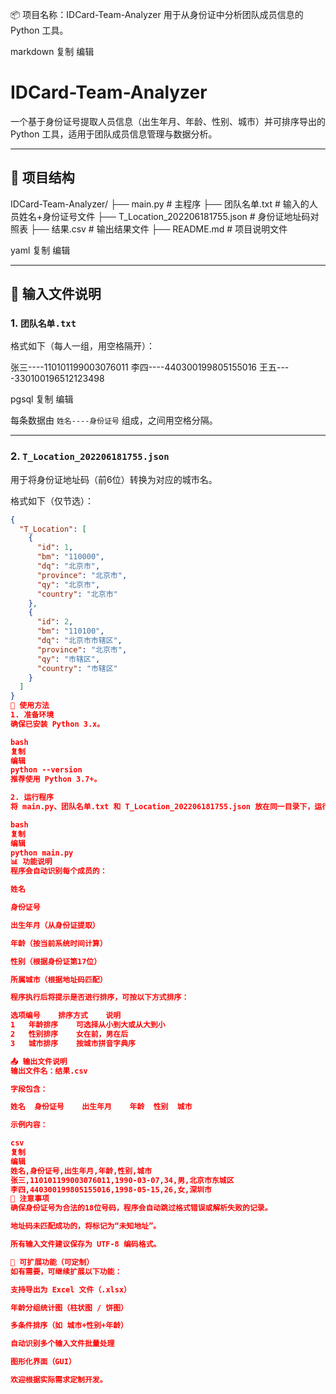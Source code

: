 📦 项目名称：IDCard-Team-Analyzer
用于从身份证中分析团队成员信息的 Python 工具。

markdown
复制
编辑
# IDCard-Team-Analyzer

一个基于身份证号提取人员信息（出生年月、年龄、性别、城市）并可排序导出的 Python 工具，适用于团队成员信息管理与数据分析。

---

## 📁 项目结构

IDCard-Team-Analyzer/
├── main.py # 主程序
├── 团队名单.txt # 输入的人员姓名+身份证号文件
├── T_Location_202206181755.json # 身份证地址码对照表
├── 结果.csv # 输出结果文件
├── README.md # 项目说明文件

yaml
复制
编辑

---

## 📝 输入文件说明

### 1. `团队名单.txt`

格式如下（每人一组，用空格隔开）：

张三----110101199003076011 李四----440300199805155016 王五----330100196512123498

pgsql
复制
编辑

每条数据由 `姓名----身份证号` 组成，之间用空格分隔。

---

### 2. `T_Location_202206181755.json`

用于将身份证地址码（前6位）转换为对应的城市名。

格式如下（仅节选）：

```json
{
  "T_Location": [
    {
      "id": 1,
      "bm": "110000",
      "dq": "北京市",
      "province": "北京市",
      "qy": "北京市",
      "country": "北京市"
    },
    {
      "id": 2,
      "bm": "110100",
      "dq": "北京市市辖区",
      "province": "北京市",
      "qy": "市辖区",
      "country": "市辖区"
    }
  ]
}
🚀 使用方法
1. 准备环境
确保已安装 Python 3.x。

bash
复制
编辑
python --version
推荐使用 Python 3.7+。

2. 运行程序
将 main.py、团队名单.txt 和 T_Location_202206181755.json 放在同一目录下，运行程序：

bash
复制
编辑
python main.py
📊 功能说明
程序会自动识别每个成员的：

姓名

身份证号

出生年月（从身份证提取）

年龄（按当前系统时间计算）

性别（根据身份证第17位）

所属城市（根据地址码匹配）

程序执行后将提示是否进行排序，可按以下方式排序：

选项编号	排序方式	说明
1	年龄排序	可选择从小到大或从大到小
2	性别排序	女在前，男在后
3	城市排序	按城市拼音字典序

📤 输出文件说明
输出文件名：结果.csv

字段包含：

姓名	身份证号	出生年月	年龄	性别	城市

示例内容：

csv
复制
编辑
姓名,身份证号,出生年月,年龄,性别,城市
张三,110101199003076011,1990-03-07,34,男,北京市东城区
李四,440300199805155016,1998-05-15,26,女,深圳市
📌 注意事项
确保身份证号为合法的18位号码，程序会自动跳过格式错误或解析失败的记录。

地址码未匹配成功的，将标记为“未知地址”。

所有输入文件建议保存为 UTF-8 编码格式。

🔧 可扩展功能（可定制）
如有需要，可继续扩展以下功能：

支持导出为 Excel 文件（.xlsx）

年龄分组统计图（柱状图 / 饼图）

多条件排序（如 城市+性别+年龄）

自动识别多个输入文件批量处理

图形化界面（GUI）

欢迎根据实际需求定制开发。
